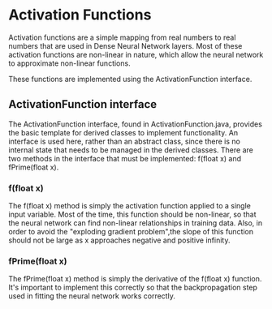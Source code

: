 # Activation Functions

Activation functions are a simple mapping from real numbers to real numbers that are used in Dense Neural Network layers. Most of these activation functions are non-linear in nature, which allow the neural network to approximate non-linear functions.

These functions are implemented using the ActivationFunction interface.

## ActivationFunction interface

The ActivationFunction interface, found in ActivationFunction.java, provides the basic template for derived classes to implement functionality. An interface is used here, rather than an abstract class, since there is no internal state that needs to be managed in the derived classes. There are two methods in the interface that must be implemented: f(float x) and fPrime(float x).

### f(float x)

The f(float x) method is simply the activation function applied to a single input variable. Most of the time, this function should be non-linear, so that the neural network can find non-linear relationships in training data. Also, in order to avoid the "exploding gradient problem",the slope of this function should not be large as x approaches negative and positive infinity.

### fPrime(float x)

The fPrime(float x) method is simply the derivative of the f(float x) function. It's important to implement this correctly so that the backpropagation step used in fitting the neural network works correctly.
